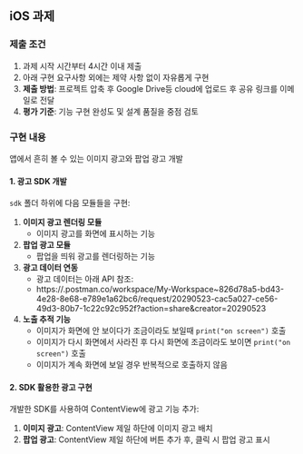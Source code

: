## iOS 과제

### 제출 조건

1. 과제 시작 시간부터 4시간 이내 제출
2. 아래 구현 요구사항 외에는 제약 사항 없이 자유롭게 구현
3. **제출 방법**: 프로젝트 압축 후 Google Drive등 cloud에 업로드 후 공유 링크를 이메일로 전달
4. **평가 기준**: 기능 구현 완성도 및 설계 품질을 중점 검토

### 구현 내용

앱에서 흔히 볼 수 있는 이미지 광고와 팝업 광고 개발

#### 1. 광고 SDK 개발

`sdk` 폴더 하위에 다음 모듈들을 구현:

1. **이미지 광고 렌더링 모듈**
   - 이미지 광고를 화면에 표시하는 기능
2. **팝업 광고 모듈**
   - 팝업을 띄워 광고를 렌더링하는 기능
3. **광고 데이터 연동**
   - 광고 데이터는 아래 API 참조:
   - https://.postman.co/workspace/My-Workspace~826d78a5-bd43-4e28-8e68-e789e1a62bc6/request/20290523-cac5a027-ce56-49d3-80b7-1c22c92c952f?action=share&creator=20290523
4. **노출 추적 기능**
   - 이미지가 화면에 안 보이다가 조금이라도 보일때 `print("on screen")` 호출
   - 이미지가 다시 화면에서 사라진 후 다시 화면에 조금이라도 보이면 `print("on screen")` 호출
   - 이미지가 계속 화면에 보일 경우 반복적으로 호출하지 않음

#### 2. SDK 활용한 광고 구현

개발한 SDK를 사용하여 ContentView에 광고 기능 추가:

1. **이미지 광고**: ContentView 제일 하단에 이미지 광고 배치
2. **팝업 광고**: ContentView 제일 하단에 버튼 추가 후, 클릭 시 팝업 광고 표시
